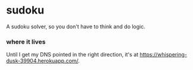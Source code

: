 # sudoku
A sudoku solver, so you don't have to think and do logic.

### where it lives
Until I get my DNS pointed in the right direction, it's at https://whispering-dusk-39904.herokuapp.com/.

